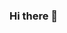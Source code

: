 ### Hi there 👋

<!--
**omobascholes/omobascholes** is a ✨ _special_ ✨ repository because its `README.md` (this file) appears on your GitHub profile.

Here are some ideas to get you started:

- 🔭 I’m currently working on bilding my tecchnical skills in Power Platform
- 🌱 I’m currently learning Power Platform in the 30 days NG of learning
- 👯 I’m looking to collaborate on everthing
- 🤔 I’m looking for help with technical concepts     
- 💬 Ask me about my learning development
- 📫 How to reach me: twitter.com/omoba_scholes   
- ⚡ Fun fact: A great chef
-->
